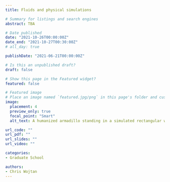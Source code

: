 ```yaml
---
title: Fluids and physical simulations

# Summary for listings and search engines
abstract: TBA

# Date published
date: "2021-10-26T00:00:00Z"
date_end: "2021-10-27T00:30:00Z"
# all_day: true

publishDate: "2021-06-21T00:00:00Z"

# Is this an unpublished draft?
draft: false

# Show this page in the Featured widget?
featured: false

# Featured image
# Place an image named `featured.jpg/png` in this page's folder and customize its options here.
image:
  placement: 4
  preview_only: true
  focal_point: "Smart"
  alt_text: A humanized armadillo standing in a simulated rectangular water body

url_code: ""
url_pdf: ""
url_slides: ""
url_video: ""

categories:
- Graduate School

authors:
- Chris Wojtan
---
```

